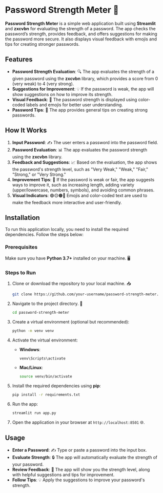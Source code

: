 
# Password Strength Meter 🔐

**Password Strength Meter** is a simple web application built using **Streamlit** and **zxcvbn** for evaluating the strength of a password. The app checks the password’s strength, provides feedback, and offers suggestions for making the password more secure. It also displays visual feedback with emojis and tips for creating stronger passwords.

## Features

- **Password Strength Evaluation**: 🔍 The app evaluates the strength of a given password using the **zxcvbn** library, which provides a score from 0 (very weak) to 4 (very strong).
- **Suggestions for Improvement**: 💡 If the password is weak, the app will show suggestions on how to improve its strength.
- **Visual Feedback**: 🎨 The password strength is displayed using color-coded labels and emojis for better user understanding.
- **Password Tips**: 📝 The app provides general tips on creating strong passwords.

## How It Works

1. **Input Password**: ✍️ The user enters a password into the password field.
2. **Password Evaluation**: 📊 The app evaluates the password strength using the **zxcvbn** library.
3. **Feedback and Suggestions**: 📈 Based on the evaluation, the app shows the password's strength level, such as "Very Weak," "Weak," "Fair," "Strong," or "Very Strong."
4. **Improvement Tips**: 💪 If the password is weak or fair, the app suggests ways to improve it, such as increasing length, adding variety (upper/lowercase, numbers, symbols), and avoiding common phrases.
5. **Visual Indicators**: 🟢🟡🟠🔴 Emojis and color-coded text are used to make the feedback more interactive and user-friendly.

## Installation

To run this application locally, you need to install the required dependencies. Follow the steps below:

### Prerequisites

Make sure you have **Python 3.7+** installed on your machine. 🖥️

### Steps to Run

1. Clone or download the repository to your local machine. 📥

   ```bash
   git clone https://github.com/your-username/password-strength-meter.git
   ```

2. Navigate to the project directory. 📂

   ```bash
   cd password-strength-meter
   ```

3. Create a virtual environment (optional but recommended):

   ```bash
   python -m venv venv
   ```

4. Activate the virtual environment:
   
   - **Windows**:
     ```bash
     venv\Scripts\activate
     ```
   
   - **Mac/Linux**:
     ```bash
     source venv/bin/activate
     ```

5. Install the required dependencies using **pip**:

   ```bash
   pip install -r requirements.txt
   ```

6. Run the app:

   ```bash
   streamlit run app.py
   ```

7. Open the application in your browser at `http://localhost:8501` 🌐.

## Usage

- **Enter a Password**: ✍️ Type or paste a password into the input box.
- **Evaluate Strength**: 🔒 The app will automatically evaluate the strength of your password.
- **Review Feedback**: 📝 The app will show you the strength level, along with helpful suggestions and tips for improvement.
- **Follow Tips**: 💡 Apply the suggestions to improve your password's strength.
